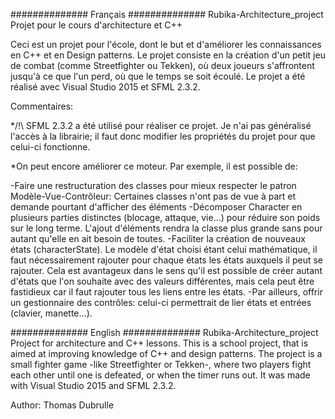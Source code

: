 ############## Français ##############
Rubika-Architecture_project
Projet pour le cours d'architecture et C++

Ceci est un projet pour l'école, dont le but et d'améliorer les connaissances en C++ et en Design patterns.
Le projet consiste en la création d'un petit jeu de combat (comme Streetfighter ou Tekken),
où deux joueurs s'affrontent jusqu'à ce que l'un perd,
où que le temps se soit écoulé.
Le projet a été réalisé avec Visual Studio 2015 et SFML 2.3.2.

Commentaires:

*/!\ SFML 2.3.2 a été utilisé pour réaliser ce projet. Je n'ai pas généralisé l'accès à la librairie; il faut donc modifier les propriétés du projet pour que celui-ci fonctionne.

*On peut encore améliorer ce moteur. Par exemple, il est possible de:

-Faire une restructuration des classes pour mieux respecter le patron Modèle-Vue-Contrôleur: Certaines classes n'ont pas de vue à part et demande pourtant d'afficher des éléments
-Décomposer Character en plusieurs parties distinctes (blocage, attaque, vie...) pour réduire son poids sur le long terme. L'ajout d'éléments rendra la classe plus grande sans pour autant qu'elle en ait besoin de toutes.
-Faciliter la création de nouveaux états (characterState). Le modèle d'état choisi étant celui mathématique, il faut nécessairement rajouter pour chaque états les états auxquels il peut se rajouter. Cela est avantageux dans le sens qu'il est possible de créer autant d'états que l'on souhaite avec des valeurs différentes, mais cela peut être fastidieux car il faut rajouter tous les liens entre les états.
-Par ailleurs, offrir un gestionnaire des contrôles: celui-ci permettrait de lier états et entrées (clavier, manette...).

############## English ##############
Rubika-Architecture_project
Project for architecture and C++ lessons.
This is a school project, that is aimed at improving knowledge of C++ and design patterns.
The project is a small fighter game -like Streetfighter or Tekken-,
where two players fight each other until one is defeated,
or when the timer runs out.
It was made with Visual Studio 2015 and SFML 2.3.2.

Author: Thomas Dubrulle